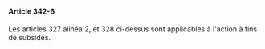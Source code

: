 #### Article 342-6

Les articles 327 alinéa 2, et 328 ci-dessus sont applicables à l'action à fins de subsides.

